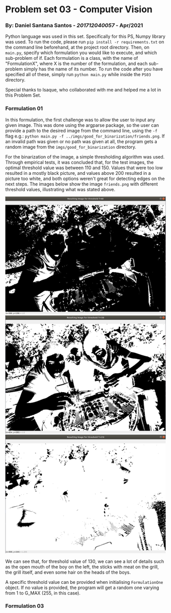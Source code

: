 # Problem set 03 - Computer Vision

### By: Daniel Santana Santos - *201712040057* - Apr/2021

Python language was used in this set. Specifically for this
PS, Numpy library was used. To run the code, please run `pip install -r requirements.txt` on the
command line beforehand, at the project root directory. Then, on `main.py`, specify which formulation you would like to
execute, and which sub-problem of if. Each formulation is a class, with the name of "FormulationX", where X is the 
number of the formulation, and each sub-problem simply has the name of its number. To run the code after you have 
specified all of these, simply run `python main.py` while inside the `PS03` directory.

Special thanks to Isaque, who collaborated with me and helped me a lot in this Problem Set.

### Formulation 01

In this formulation, the first challenge was to allow the user to input any given image. This was done using the argparse
package, so the user can provide a path to the desired image from the command line, using the `-f` flag 
e.g.: `python main.py -f ../imgs/good_for_binarization/friends.png`. If an invalid path was given or no path was given
at all, the program gets a random image from the `imgs/good_for_binarization` directory.

For the binarization of the image, a simple thresholding algorithm was used. Through empirical tests, it was concluded
that, for the test images, the optimal threshold value was between 110 and 150. Values that were too low resulted in a
mostly black picture, and values above 200 resulted in a picture too white, and both options weren't great for detecting
edges on the next steps. The images below show the image `friends.png` with different threshold values, illustrating what
was stated above.

![Threshold value of 60](resulting_imgs/f_one/t60.png)
![Threshold value of 130](resulting_imgs/f_one/t130.png)
![Threshold value of 210](resulting_imgs/f_one/t210.png)

We can see that, for threshold value of 130, we can see a lot of details such as the open mouth of the boy on the left,
the sticks with meat on the grill, the grill itself, and even some hair on the heads of the boys.

A specific threshold value can be provided when initialising `FormulationOne` object. If no value is provided, the
program will get a random one varying from 1 to G_MAX (255, in this case).

### Formulation 03


